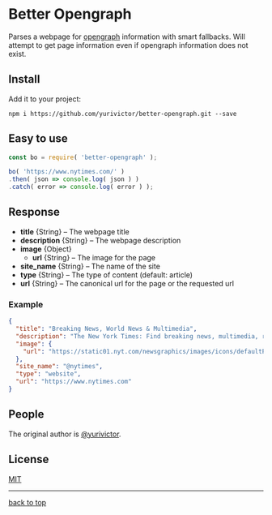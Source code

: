 # Better Opengraph

Parses a webpage for [opengraph](https://ogp.me/) information with smart fallbacks. Will attempt to get page information even if opengraph information does not exist.

## Install

Add it to your project:

`npm i https://github.com/yurivictor/better-opengraph.git --save`

## Easy to use

```js
const bo = require( 'better-opengraph' );

bo( 'https://www.nytimes.com/' )
.then( json => console.log( json ) )
.catch( error => console.log( error ) );
```

## Response

* **title** {String} – The webpage title
* **description** {String} – The webpage description
* **image** {Object}
  * **url** {String} – The image for the page
* **site_name** {String} – The name of the site
* **type** {String} – The type of content (default: article)
* **url** {String} – The canonical url for the page or the requested url

### Example

```json
{
  "title": "Breaking News, World News & Multimedia",
  "description": "The New York Times: Find breaking news, multimedia, reviews & opinion on Washington, business, sports, movies, travel, books, jobs, education, real estate, cars & more at nytimes.com.",
  "image": {
    "url": "https://static01.nyt.com/newsgraphics/images/icons/defaultPromoCrop.png"
  },
  "site_name": "@nytimes",
  "type": "website",
  "url": "https://www.nytimes.com"
}
```

## People

The original author is [@yurivictor](https://github.com/yurivictor).

## License

[MIT](LICENSE)

---

[back to top](#better-opengraph)
